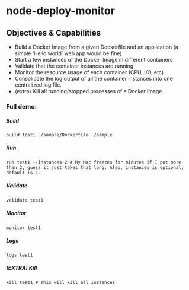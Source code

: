 # node-deploy-monitor

## Objectives & Capabilities
- Build a Docker Image from a given Dockerfile and an application (a simple ‘Hello world’ web app would be fine)
- Start a few instances of the Docker Image in different containers
- Validate that the container instances are running
- Monitor the resource usage of each container (CPU, I/O, etc)
- Consolidate the log output of all the container instances into one centralized log file.
- (extra) Kill all running/stopped processes of a Docker Image

### Full demo:

##### Build
```
build test1 ./sample/Dockerfile ./sample
```

##### Run
```
run test1 --instances 2 # My Mac freezes for minutes if I put more than 2, guess it just takes that long. Also, instances is optional, default is 1.
```

##### Validate
```
validate test1
```

##### Monitor
```
monitor test1
```

##### Logs
```
logs test1
```

##### (EXTRA) Kill
```
kill test1 # This will kill all instances
```
